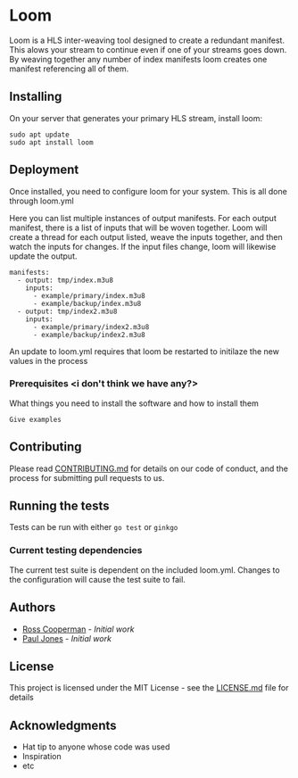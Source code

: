 # Loom
Loom is a HLS inter-weaving tool designed to create a redundant manifest. This alows your stream to continue even if one of your streams goes down. By weaving together any number of index manifests loom creates one manifest referencing all of them.

## Installing

On your server that generates your primary HLS stream, install loom:
```
sudo apt update
sudo apt install loom
```

## Deployment

Once installed, you need to configure loom for your system. This is all done through loom.yml

Here you can list multiple instances of output manifests. For each output manifest, there is a list of inputs that will be woven together. Loom will create a thread for each output listed, weave the inputs together, and then watch the inputs for changes. If the input files change, loom will likewise update the output.


```
manifests:
  - output: tmp/index.m3u8
    inputs:
      - example/primary/index.m3u8
      - example/backup/index.m3u8
  - output: tmp/index2.m3u8
    inputs:
      - example/primary/index2.m3u8
      - example/backup/index2.m3u8
```

An update to loom.yml requires that loom be restarted to initilaze the new values in the process

### Prerequisites <i don't think we have any?>

What things you need to install the software and how to install them

```
Give examples
```

## Contributing

Please read [CONTRIBUTING.md](https://gist.github.com/PurpleBooth/b24679402957c63ec426) for details on our code of conduct, and the process for submitting pull requests to us.


## Running the tests

Tests can be run with either `go test` or `ginkgo`

### Current testing dependencies

The current test suite is dependent on the included loom.yml. Changes to the configuration will cause the test suite to fail.

## Authors

* [Ross Cooperman](https://github.com/rosscooperman) - *Initial work*
* [Paul Jones](https://github.com/paulijones) - *Initial work*


## License

This project is licensed under the MIT License - see the [LICENSE.md](LICENSE.md) file for details

## Acknowledgments

* Hat tip to anyone whose code was used
* Inspiration
* etc

